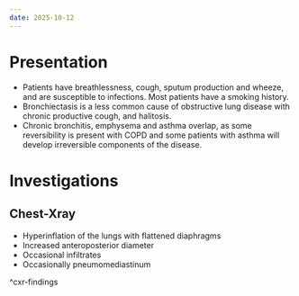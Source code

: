 ```yaml
---
date: 2025-10-12
---
```

# Presentation
- Patients have breathlessness, cough, sputum production and wheeze, and are susceptible to infections. Most patients have a smoking history. 
- Bronchiectasis is a less common cause of obstructive lung disease with chronic productive cough, and halitosis. 
- Chronic bronchitis, emphysema and asthma overlap, as some reversibility is present with COPD and some patients with asthma will develop irreversible components of the disease.
# Investigations
## Chest-Xray
- Hyperinflation of the lungs with flattened diaphragms
- Increased anteroposterior diameter
- Occasional infiltrates
- Occasionally pneumomediastinum

^cxr-findings

